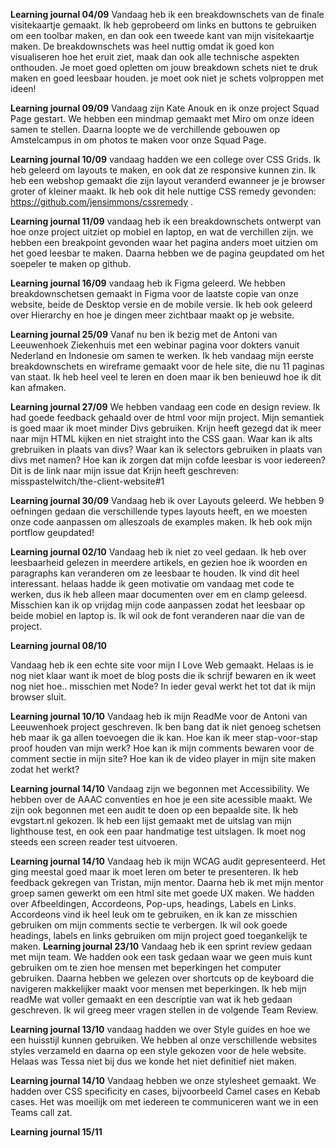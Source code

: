 **Learning journal 04/09**
Vandaag heb ik een breakdownschets van de finale visitekaartje gemaakt. Ik heb geprobeerd om links en buttons te gebruiken om een toolbar maken, en dan ook een tweede kant van mijn visitekaartje maken. 
De breakdownschets was heel nuttig omdat ik goed kon visualiseren hoe het eruit ziet, maak dan ook alle technische aspekten onthouden. Je moet goed opletten om jouw breakdown schets niet te druk maken en
goed leesbaar houden. je moet ook niet je schets volproppen met ideen!

**Learning journal 09/09**
Vandaag zijn Kate Anouk en ik onze project Squad Page gestart. We hebben een mindmap gemaakt met Miro om onze ideen samen te stellen. Daarna loopte we de verchillende gebouwen op Amstelcampus in om photos
te maken voor onze Squad Page.

**Learning journal 10/09**
vandaag hadden we een college over CSS Grids. Ik heb geleerd om layouts te maken, en ook dat ze responsive kunnen zin. Ik heb een webshop gemaakt die zijn layout veranderd ewanneer je je browser groter of
kleiner maakt. Ik heb ook dit hele nuttige CSS remedy gevonden: https://github.com/jensimmons/cssremedy .

**Learning journal 11/09**
vandaag heb ik een breakdownschets ontwerpt van hoe onze project uitziet op mobiel en laptop, en wat de verchillen zijn. we hebben een breakpoint gevonden waar het pagina anders moet uitzien om het goed leesbar
te maken. Daarna hebben we de pagina geupdated om het soepeler te maken op github.

**Learning journal 16/09**
vandaag heb ik Figma geleerd. We hebben breakdownschetsen gemaakt in Figma voor de laatste copie van onze website, beide de Desktop versie en de mobile versie. Ik heb ook geleerd over Hierarchy en hoe je dingen
meer zichtbaar maakt op je website.

**Learning journal 25/09**
Vanaf nu ben ik bezig met de Antoni van Leeuwenhoek Ziekenhuis met een webinar pagina voor dokters vanuit Nederland en Indonesie om samen te werken. Ik heb vandaag mijn eerste breakdownschets en wireframe gemaakt
voor de hele site, die nu 11 paginas van staat. Ik heb heel veel te leren en doen maar ik ben benieuwd hoe ik dit kan afmaken.

**Learning journal 27/09**
We hebben vandaag een code en design review. Ik had goede feedback gehaald over de html voor mijn project. Mijn semantiek is goed maar ik moet minder Divs gebruiken. Krijn heeft gezegd dat ik meer naar mijn HTML
kijken en niet straight into the CSS gaan. Waar kan ik alts grebruiken in plaats van divs? Waar kan ik selectors gebruiken in plaats van divs met namen? Hoe kan ik zorgen dat mijn cofde leesbar is voor iedereen?
Dit is de link naar mijn issue dat Krijn heeft geschreven: misspastelwitch/the-client-website#1

**Learning journal 30/09**
Vandaag heb ik over Layouts geleerd. We hebben 9 oefningen gedaan die verschillende types layouts heeft, en we moesten onze code aanpassen om alleszoals de examples maken. Ik heb ook mijn portflow geupdated!

**Learning journal 02/10**
Vandaag heb ik niet zo veel gedaan. Ik heb over leesbaarheid gelezen in meerdere artikels, en gezien hoe ik woorden en paragraphs kan veranderen om ze leesbaar te houden. Ik vind dit heel interessant. helaas hadde ik geen motivatie om vandaag met code te werken, dus ik heb alleen maar documenten over em en clamp geleesd. Misschien kan ik op vrijdag mijn code aanpassen zodat het leesbaar op beide mobiel en laptop is. Ik wil ook de font veranderen naar die van de project.

**Learning journal 08/10**

Vandaag heb ik een echte site voor mijn I Love Web gemaakt. Helaas is ie nog niet klaar want ik moet de blog posts die ik schrijf bewaren en ik weet nog niet hoe.. misschien met Node? In ieder geval werkt het tot dat ik mijn browser sluit. 

**Learning journal 10/10**
Vandaag heb ik mijn ReadMe voor de Antoni van Leeuwenhoek project geschreven. Ik ben bang dat ik niet genoeg schetsen heb maar ik ga allen toevoegen die ik kan. Hoe kan ik meer stap-voor-stap proof houden van mijn werk? Hoe kan ik mijn comments bewaren voor de comment sectie in mijn site? Hoe kan ik de video player in mijn site maken zodat het werkt? 

**Learning journal 14/10**
Vandaag zijn we begonnen met Accessibility. We hebben over de AAAC conventies en hoe je een site acessible maakt. We zijn ook begonnen met een audit te doen op een bepaalde site. Ik heb evgstart.nl gekozen. Ik heb een lijst gemaakt met de uitslag van mijn lighthouse test, en ook een paar handmatige test uitslagen. Ik moet nog steeds een screen reader test uitvoeren.

**Learning journal 14/10**
Vandaag heb ik mijn WCAG audit gepresenteerd. Het ging meestal goed maar ik moet leren om beter te presenteren. Ik heb feedback gekregen van Tristan, mijn mentor. Daarna heb ik met mijn mentor groep samen gewerkt om een html site met goede UX maken. We hadden over Afbeeldingen, Accordeons, Pop-ups, headings, Labels en Links. Accordeons vind ik heel leuk om te gebruiken, en ik kan ze misschien gebruiken om mijn comments sectie te verbergen. Ik wil ook goede headings, labels en links gebruiken om mijn project goed toegankelijk te maken. 
**Learning journal 23/10**
Vandaag heb ik een sprint review gedaan met mijn team. We hadden ook een task gedaan waar we geen muis kunt gebruiken om te zien hoe mensen met beperkingen het computer gebruiken. Daarna hebben we gelezen over shortcuts op de keyboard die navigeren makkelijker maakt voor mensen met beperkingen. Ik heb mijn readMe wat voller gemaakt en een descriptie van wat ik heb gedaan geschreven. Ik wil greeg meer vragen stellen in de volgende Team Review.

**Learning journal 13/10**
vandaag hadden we over Style guides en hoe we een huisstijl kunnen gebruiken. We hebben al onze verschillende websites styles verzameld en daarna op een style gekozen voor de hele website. Helaas was Tessa niet bij dus we konde het niet definitief niet maken. 

**Learning journal 14/10**
Vandaag hebben we onze stylesheet gemaakt. We hadden over CSS specificity en cases, bijvoorbeeld Camel cases en Kebab cases. Het was moeilijk om met iedereen te communiceren want we in een Teams call zat. 

**Learning journal 15/11**

